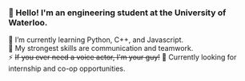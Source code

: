 ### 👋 Hello! I'm an engineering student at the University of Waterloo.   
🏫 I’m currently learning Python, C++, and Javascript.  
👯 My strongest skills are communication and teamwork.  
⚡ ~~If you ever need a voice actor, I'm your guy!~~
🏦 Currently looking for internship and co-op opportunities.  


<!--
**BrewedCoffee/BrewedCoffee** is a ✨ _special_ ✨ repository because its `README.md` (this file) appears on your GitHub profile.
